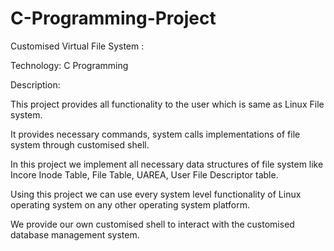 # C-Programming-Project

Customised Virtual File System :

Technology: C Programming

Description:

This project provides all functionality to the user which is same as Linux File system.

It provides necessary commands, system calls implementations of file system through customised shell.

In this project we implement all necessary data structures of file system like Incore Inode Table, File Table, UAREA, User File Descriptor table.

Using this project we can use every system level functionality of Linux operating system on any other operating system platform.

We provide our own customised shell to interact with the customised database management system.

